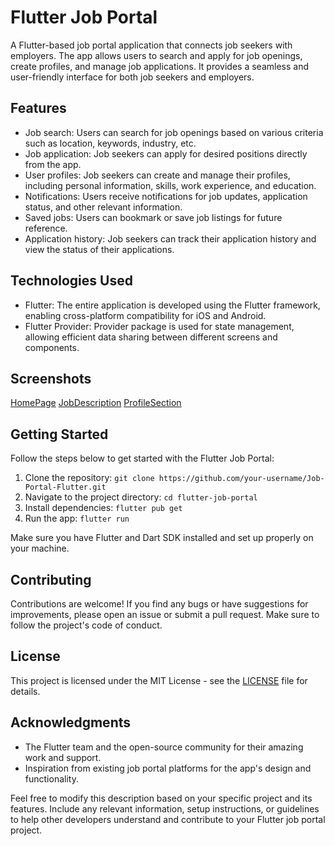 # Flutter Job Portal

A Flutter-based job portal application that connects job seekers with employers. The app allows users to search and apply for job openings, create profiles, and manage job applications. It provides a seamless and user-friendly interface for both job seekers and employers.

## Features

- Job search: Users can search for job openings based on various criteria such as location, keywords, industry, etc.
- Job application: Job seekers can apply for desired positions directly from the app.
- User profiles: Job seekers can create and manage their profiles, including personal information, skills, work experience, and education.
- Notifications: Users receive notifications for job updates, application status, and other relevant information.
- Saved jobs: Users can bookmark or save job listings for future reference.
- Application history: Job seekers can track their application history and view the status of their applications.

## Technologies Used

- Flutter: The entire application is developed using the Flutter framework, enabling cross-platform compatibility for iOS and Android.
- Flutter Provider: Provider package is used for state management, allowing efficient data sharing between different screens and components.

## Screenshots
[HomePage](https://github.com/utsavhingar22/Job-Portal-Flutter/blob/main/screenshots/Screenshot%202023-07-08%20214200.png)
[JobDescription](https://github.com/utsavhingar22/Job-Portal-Flutter/blob/main/screenshots/Screenshot%202023-07-08%20214327.png)
[ProfileSection](https://github.com/utsavhingar22/Job-Portal-Flutter/blob/main/screenshots/Screenshot%202023-07-08%20224644.png)


## Getting Started

Follow the steps below to get started with the Flutter Job Portal:

1. Clone the repository: `git clone https://github.com/your-username/Job-Portal-Flutter.git`
2. Navigate to the project directory: `cd flutter-job-portal`
3. Install dependencies: `flutter pub get`
4. Run the app: `flutter run`

Make sure you have Flutter and Dart SDK installed and set up properly on your machine.

## Contributing

Contributions are welcome! If you find any bugs or have suggestions for improvements, please open an issue or submit a pull request. Make sure to follow the project's code of conduct.

## License

This project is licensed under the MIT License - see the [LICENSE](LICENSE) file for details.

## Acknowledgments

- The Flutter team and the open-source community for their amazing work and support.
- Inspiration from existing job portal platforms for the app's design and functionality.

Feel free to modify this description based on your specific project and its features. Include any relevant information, setup instructions, or guidelines to help other developers understand and contribute to your Flutter job portal project.
